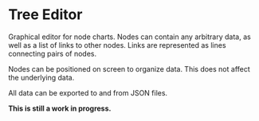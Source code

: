 # Tree Editor
Graphical editor for node charts.
Nodes can contain any arbitrary data, as well as a list of links to other nodes. Links are represented as lines connecting pairs of nodes.

Nodes can be positioned on screen to organize data. This does not affect the underlying data.

All data can be exported to and from JSON files.

**This is still a work in progress.**